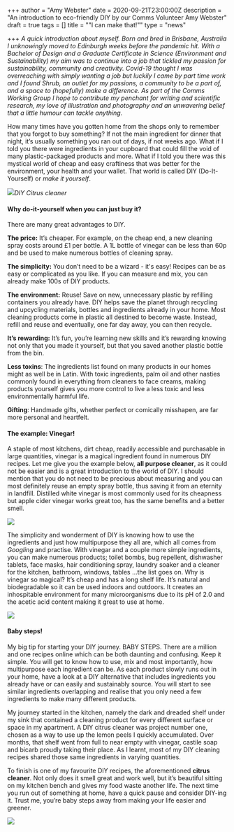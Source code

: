 +++
author = "Amy Webster"
date = 2020-09-21T23:00:00Z
description = "An introduction to eco-friendly DIY by our Comms Volunteer Amy Webster"
draft = true
tags = []
title = "\"I can make that!\""
type = "news"

+++
_A quick introduction about myself. Born and bred in Brisbane, Australia I unknowingly moved to Edinburgh weeks before the pandemic hit. With a Bachelor of Design and a Graduate Certificate in Science (Environment and Sustainability) my aim was to continue into a job that tickled my passion for sustainability, community and creativity. Covid-19 thought I was overreaching with simply wanting a job but luckily I came by part time work and I found Shrub, an outlet for my passions, a community to be a part of, and a space to (hopefully) make a difference. As part of the Comms Working Group I hope to contribute my penchant for writing and scientific research, my love of illustration and photography and an unwavering belief that a little humour can tackle anything._

How many times have you gotten home from the shops only to remember that you forgot to buy something? If not the main ingredient for dinner that night, it’s usually something you ran out of days, if not weeks ago. What if I told you there were ingredients in your cupboard that could fill the void of many plastic-packaged products and more. What if I told you there was this mystical world of cheap and easy craftiness that was better for the environment, your health and your wallet. That world is called DIY (Do-It-Yourself) or _make it yourself_.

![](https://res.cloudinary.com/shrub-co-op/image/upload/v1600791558/shrubcoop.org/media/image_1_ze05lw.jpg)_DIY Citrus cleaner_

#### Why do-it-yourself when you can just buy it?

There are many great advantages to DIY.

**The price:** It’s cheaper. For example, on the cheap end, a new cleaning spray costs around £1 per bottle. A 1L bottle of vinegar can be less than 60p and be used to make numerous bottles of cleaning spray.

**The simplicity:** You don’t need to be a wizard - it's easy! Recipes can be as easy or complicated as you like. If you can measure and mix, you can already make 100s of DIY products.

**The environment:** Reuse! Save on new, unnecessary plastic by refilling containers you already have. DIY helps save the planet through recycling and upcycling materials, bottles and ingredients already in your home. Most cleaning products come in plastic all destined to become waste. Instead, refill and reuse and eventually, one far day away, you can then recycle.

**It’s rewarding:** It’s fun, you’re learning new skills and it’s rewarding knowing not only that you made it yourself, but that you saved another plastic bottle from the bin.

**Less toxins**: The ingredients list found on many products in our homes might as well be in Latin. With toxic ingredients, palm oil and other nasties commonly found in everything from cleaners to face creams, making products yourself gives you more control to live a less toxic and less environmentally harmful life.

**Gifting**: Handmade gifts, whether perfect or comically misshapen, are far more personal and heartfelt.

#### The example: Vinegar!

A staple of most kitchens, dirt cheap, readily accessible and purchasable in large quantities, vinegar is a magical ingredient found in numerous DIY recipes. Let me give you the example below, **all purpose cleaner**, as it could not be easier and is a great introduction to the world of DIY. I should mention that you do not need to be precious about measuring and you can most definitely reuse an empty spray bottle, thus saving it from an eternity in landfill. Distilled white vinegar is most commonly used for its cheapness but apple cider vinegar works great too, has the same benefits and a better smell.

![](https://res.cloudinary.com/shrub-co-op/image/upload/v1600792232/shrubcoop.org/media/image_2_mkljgf.jpg)

The simplicity and wonderment of DIY is knowing how to use the ingredients and just how multipurpose they all are, which all comes from _Googling_ and practise. With vinegar and a couple more simple ingredients, you can make numerous products; toilet bombs, bug repellent, dishwasher tablets, face masks, hair conditioning spray, laundry soaker and a cleaner for the kitchen, bathroom, windows, tables …the list goes on. Why is vinegar so magical? It’s cheap and has a long shelf life. It’s natural and biodegradable so it can be used indoors and outdoors. It creates an inhospitable environment for many microorganisms due to its pH of 2.0 and the acetic acid content making it great to use at home.

![](https://res.cloudinary.com/shrub-co-op/image/upload/v1600792254/shrubcoop.org/media/image_3_bfw8rg.jpg)

#### Baby steps!

My big tip for starting your DIY journey. BABY STEPS. There are a million and one recipes online which can be both daunting and confusing. Keep it simple. You will get to know how to use, mix and most importantly, how multipurpose each ingredient can be. As each product slowly runs out in your home, have a look at a DIY alternative that includes ingredients you already have or can easily and sustainably source. You will start to see similar ingredients overlapping and realise that you only need a few ingredients to make many different products.

My journey started in the kitchen, namely the dark and dreaded shelf under my sink that contained a cleaning product for every different surface or space in my apartment. A DIY citrus cleaner was project number one, chosen as a way to use up the lemon peels I quickly accumulated. Over months, that shelf went from full to near empty with vinegar, castile soap and bicarb proudly taking their place. As I learnt, most of my DIY cleaning recipes shared those same ingredients in varying quantities.

To finish is one of my favourite DIY recipes, the aforementioned **citrus cleaner**. Not only does it smell great and work well, but it’s beautiful sitting on my kitchen bench and gives my food waste another life. The next time you run out of something at home, have a quick pause and consider DIY-ing it. Trust me, you’re baby steps away from making your life easier and greener.

![](https://res.cloudinary.com/shrub-co-op/image/upload/v1600792300/shrubcoop.org/media/image_4_l0r9i4.jpg)